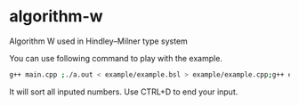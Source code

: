 # algorithm-w
Algorithm W used in Hindley–Milner type system

You can use following command to play with the example.

```bash
g++ main.cpp ;./a.out < example/example.bsl > example/example.cpp;g++ example/example.cpp -o ex;./ex
```
It will sort all inputed numbers. Use CTRL+D to end your input.
